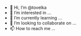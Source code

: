 - 👋 Hi, I’m @tovelka
- 👀 I’m interested in ...
- 🌱 I’m currently learning ...
- 💞️ I’m looking to collaborate on ...
- 📫 How to reach me ...

<!---
tovelka/tovelka is a ✨ special ✨ repository because its `README.md` (this file) appears on your GitHub profile.
You can click the Preview link to take a look at your changes.
--->
